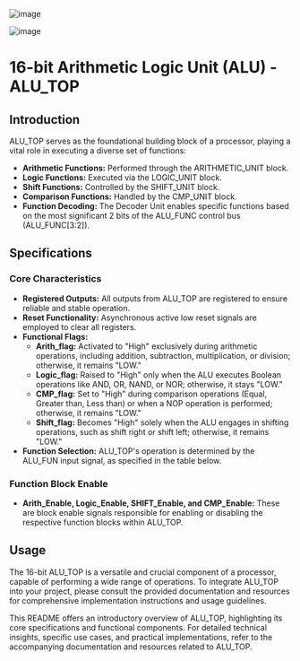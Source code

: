 ![image](https://github.com/Ahmedtayel22/Digital-IC-Design/assets/105231666/3a27aab8-2342-496a-8baa-1d6028eabe61)

![image](https://github.com/Ahmedtayel22/Digital-IC-Design/assets/105231666/e0d37bfd-2c91-41a7-8df7-5f6c73d0aeaf)
# 16-bit Arithmetic Logic Unit (ALU) - ALU_TOP

## Introduction

ALU_TOP serves as the foundational building block of a processor, playing a vital role in executing a diverse set of functions:

- **Arithmetic Functions:** Performed through the ARITHMETIC_UNIT block.
- **Logic Functions:** Executed via the LOGIC_UNIT block.
- **Shift Functions:** Controlled by the SHIFT_UNIT block.
- **Comparison Functions:** Handled by the CMP_UNIT block.
- **Function Decoding:** The Decoder Unit enables specific functions based on the most significant 2 bits of the ALU_FUNC control bus (ALU_FUNC[3:2]).

## Specifications

### Core Characteristics

- **Registered Outputs:** All outputs from ALU_TOP are registered to ensure reliable and stable operation.
- **Reset Functionality:** Asynchronous active low reset signals are employed to clear all registers.
- **Functional Flags:**
  - **Arith_flag:** Activated to "High" exclusively during arithmetic operations, including addition, subtraction, multiplication, or division; otherwise, it remains "LOW."
  - **Logic_flag:** Raised to "High" only when the ALU executes Boolean operations like AND, OR, NAND, or NOR; otherwise, it stays "LOW."
  - **CMP_flag:** Set to "High" during comparison operations (Equal, Greater than, Less than) or when a NOP operation is performed; otherwise, it remains "LOW."
  - **Shift_flag:** Becomes "High" solely when the ALU engages in shifting operations, such as shift right or shift left; otherwise, it remains "LOW."
- **Function Selection:** ALU_TOP's operation is determined by the ALU_FUN input signal, as specified in the table below.

### Function Block Enable

- **Arith_Enable, Logic_Enable, SHIFT_Enable, and CMP_Enable:** These are block enable signals responsible for enabling or disabling the respective function blocks within ALU_TOP.

## Usage

The 16-bit ALU_TOP is a versatile and crucial component of a processor, capable of performing a wide range of operations. To integrate ALU_TOP into your project, please consult the provided documentation and resources for comprehensive implementation instructions and usage guidelines.

This README offers an introductory overview of ALU_TOP, highlighting its core specifications and functional components. For detailed technical insights, specific use cases, and practical implementations, refer to the accompanying documentation and resources related to ALU_TOP.
